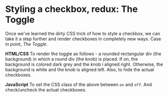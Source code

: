 # Styling a checkbox, redux: The Toggle

Once we've learned the dirty CSS trick of how to style a checkbox, we can take it a step further and render checkboxes in completely new ways. Case in point, *The Toggle*.

**HTML/CSS**
To render the toggle as follows - a rounded rectangular div (the background) in which a round div (the knob) is placed. If *on*, the background is colored dark grey and the knob i aligned right. Otherwise, the background is white and the knob is aligned left.
Also, to hide the actual checkboxes.

**JavaScript**
To set the CSS class of the above between `on` and `off`. And check/uncheck the actual checkboxes.
